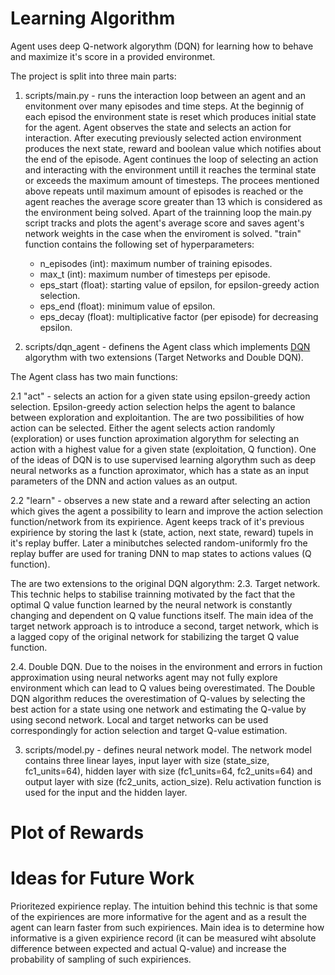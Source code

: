 # Learning Algorithm
Agent uses deep Q-network algorythm (DQN) for learning how to behave and maximize it's score in a provided environmet.

The project is split into three main parts:
1. scripts/main.py - runs the interaction loop between an agent and an envitonment over many episodes and time steps.
At the beginnig of each episod the environment state is reset which produces initial state for the agent.
Agent observes the state and selects an action for interaction. After executing previously selected action environment produces the next state, reward and boolean value which notifies about the end of the episode.
Agent continues the loop of selecting an action and interacting with the environment untill it reaches the terminal state or exceeds the maximum amount of timesteps.
The procees mentioned above repeats until maximum amount of episodes is reached or the agent reaches the average score greater than 13 which is considered as the environment being solved.
Apart of the trainning loop the main.py script tracks and plots the agent's average score and saves agent's network weights in the case when the enviroment is solved.
"train" function contains the following set of hyperparameters:  
    * n_episodes (int): maximum number of training episodes.
    * max_t (int): maximum number of timesteps per episode.
    * eps_start (float): starting value of epsilon, for epsilon-greedy action selection.
    * eps_end (float): minimum value of epsilon.
    * eps_decay (float): multiplicative factor (per episode) for decreasing epsilon.

2. scripts/dqn_agent - definens the Agent class which implements [DQN](https://storage.googleapis.com/deepmind-media/dqn/DQNNaturePaper.pdf) algorythm with two extensions (Target Networks and Double DQN). 

The Agent class has two main functions:

2.1 "act" - selects an action for a given state using epsilon-greedy action selection. Epsilon-greedy action selection helps the agent to balance between exploration and exploitantion.
The are two possibilities of how action can be selected. 
Either the agent selects action randomly (exploration) or uses function aproximation algorythm for selecting an action with a highest value for a given state (exploitation, Q function).
One of the ideas of DQN is to use supervised learning algorythm such as deep neural networks as a function aproximator, which has a state as an input parameters of the DNN and action values as an output.

2.2 "learn" - observes a new state and a reward after selecting an action which gives the agent a possibility to learn and improve the action selection function/network from its expirience. Agent keeps track of it's previous expirience by storing the last k (state, action, next state, reward) tupels in it's replay buffer. Later a minibutches selected random-uniformly fro the replay buffer are used for traning DNN to map states to actions values (Q function).

The are two extensions to the original DQN algorythm:
2.3. Target network. This technic helps to stabilise trainning motivated by the fact that the optimal Q value function learned by the neural network is constantly changing and dependent on Q value functions itself. The main idea of the target network approach is to introduce a second, target network, which is a lagged copy of the original network for stabilizing the target Q value function.

2.4. Double DQN. Due to the noises in the environment and errors in fuction approximation using neural networks agent may not fully explore environment which can lead to Q values being overestimated. The Double DQN algorithm reduces the overestimation of Q-values by selecting the best action for a state using one network and estimating the Q-value by using second network. Local and target networks can be used correspondingly for action selection and target Q-value estimation.

3. scripts/model.py - defines neural network model.
The network model contains three linear layes, input layer with size (state_size, fc1_units=64), hidden layer with size (fc1_units=64, fc2_units=64) and output layer with size (fc2_units, action_size). Relu activation function is used for the input and the hidden layer.

# Plot of Rewards

# Ideas for Future Work

Prioritezed expirience replay. The intuition behind this technic is that some of the expiriences are more informative for the agent and as a result the agent can learn faster from such expiriences. Main idea is to determine how informative is a given expirience record (it can be measured wiht absolute difference between expected and actual Q-value) and increase the probability of sampling of such expiriences.

